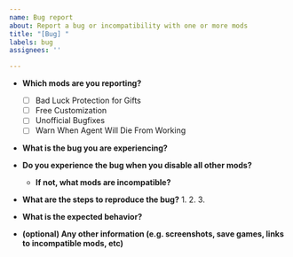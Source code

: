 ```yaml
---
name: Bug report
about: Report a bug or incompatibility with one or more mods
title: "[Bug] "
labels: bug
assignees: ''

---
```


* **Which mods are you reporting?**
    - [ ] Bad Luck Protection for Gifts
    - [ ] Free Customization
    - [ ] Unofficial Bugfixes
    - [ ] Warn When Agent Will Die From Working

* **What is the bug you are experiencing?**

* **Do you experience the bug when you disable all other mods?**

    - **If not, what mods are incompatible?**

* **What are the steps to reproduce the bug?**
    1.
    2.
    3.

* **What is the expected behavior?**

* **(optional) Any other information (e.g. screenshots, save games, links to incompatible mods, etc)**
